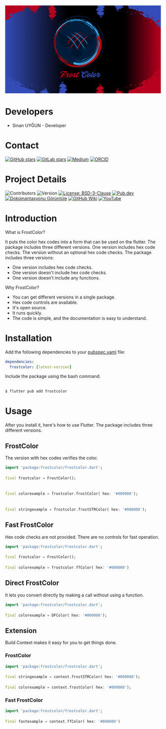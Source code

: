 

![FrostColor Banner](https://raw.githubusercontent.com/frostaloncode/frostcolor/refs/heads/main/images/banner.png)

# Developers
* Sinan UYĞUN - Developer 

# Contact


[![GitHub stars](https://img.shields.io/github/stars/frostaloncode/frostcolor?style=social)](https://github.com/frostaloncode/frostcolor)
[![GitLab stars](https://img.shields.io/gitlab/stars/frosTalon/frostcolor?style=social)](https://gitlab.com/frosTalon/frostcolor)
[![Medium](https://img.shields.io/badge/Medium-Read%20on%20Medium-black?logo=medium)](https://medium.com/@frostalonofficial/flutter-frostcolor-14461f285d91)
[![ORCID](https://img.shields.io/badge/ORCID-FrosTalon-A6CE39?logo=orcid&logoColor=white)](https://orcid.org/0009-0002-8592-7958)

# Project Details

![Contributors](https://img.shields.io/github/contributors/frostaloncode/frostcolor)
![Version](https://img.shields.io/badge/Version-1.0.1-blue)
[![License: BSD-3-Clause](https://img.shields.io/badge/License-BSD%203--Clause-blue.svg)](https://opensource.org/licenses/BSD-3-Clause)
[![Pub.dev](https://img.shields.io/pub/v/frostcolor.svg)](https://pub.dev/packages/frostcolor)
[![Dokümantasyonu Görüntüle](https://img.shields.io/badge/Documentation-v1.0.1-brightgreen.svg)](https://pub.dev/documentation/frostcolor/latest/)
[![GitHub Wiki](https://img.shields.io/badge/Wiki-Available-blue)](https://github.com/frostaloncode/frostcolor/wiki)
[![YouTube](https://img.shields.io/badge/YouTube-Subscribe-red)](https://www.youtube.com/@frosTalonCode)

# Introduction

What is FrostColor?

It puts the color hex codes into a form that can be used on the flutter. The package includes three different versions.  One version includes hex code checks. The version without an optional hex code checks. The package includes three versions:

* One version includes hex code checks.
* One version doesn't include hex code checks.
* One version doesn't include any functions.

Why FrostColor?

* You can get different versions in a single package.
* Hex code controls are available.
* It's open source.
* It runs quickly.
* The code is simple, and the documentation is easy to understand.
  
# Installation

Add the following dependencies to your [pubspec.yaml](pubspec.yaml) file:

```yaml
dependencies:
  frostcolor: [latest-version]
```

Include the package using the bash command.

```bash

$ flutter pub add frostcolor

```

# Usage

After you install it, here's how to use Flutter. The package includes three different versions.

## FrostColor

The version with hex codes verifies the color.

```dart
import 'package:frostcolor/frostcolor.dart';

final frostcolor = FrostColor();


final colorexample = frostcolor.frostColor( hex: '#000000');


final stringexample = frostcolor.frostSTRColor( hex: '#000000');
```

## Fast FrostColor

Hex code checks are not provided. There are no controls for fast operation.

```dart
import 'package:frostcolor/frostcolor.dart';

final frostcolor = FrostColor();

final colorexample = frostcolor.ffColor( hex: '#000000')

```

## Direct FrostColor

It lets you convert directly by making a call without using a function.

```dart
import 'package:frostcolor/frostcolor.dart';

final colorexample = DFColor( hex: '#000000');

```

## Extension

Build Context makes it easy for you to get things done.

### FrostColor

```dart
import 'package:frostcolor/frostcolor.dart';

final stringexample = context.frostSTRColor( hex: '#000000');

final colorexample = context.frostColor( hex: '#000000');

```

### Fast FrostColor

```dart
import 'package:frostcolor/frostcolor.dart';

final fastexample = context.ffColor( hex: '#000000')

```
